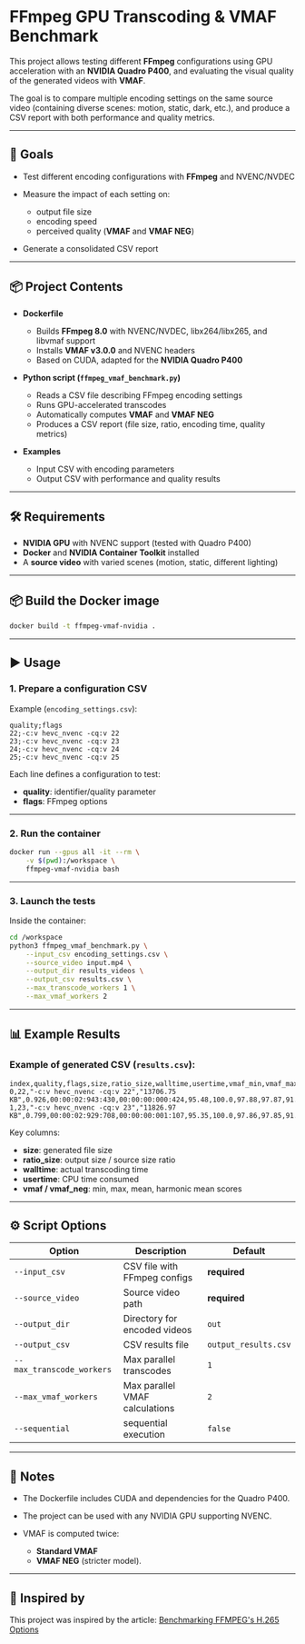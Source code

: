 # FFmpeg GPU Transcoding & VMAF Benchmark

This project allows testing different **FFmpeg** configurations using GPU acceleration with an **NVIDIA Quadro P400**, and evaluating the visual quality of the generated videos with **VMAF**.

The goal is to compare multiple encoding settings on the same source video (containing diverse scenes: motion, static, dark, etc.), and produce a CSV report with both performance and quality metrics.

---

## 🎯 Goals

* Test different encoding configurations with **FFmpeg** and NVENC/NVDEC
* Measure the impact of each setting on:

  * output file size
  * encoding speed
  * perceived quality (**VMAF** and **VMAF NEG**)
* Generate a consolidated CSV report

---

## 📦 Project Contents

* **Dockerfile**

  * Builds **FFmpeg 8.0** with NVENC/NVDEC, libx264/libx265, and libvmaf support
  * Installs **VMAF v3.0.0** and NVENC headers
  * Based on CUDA, adapted for the **NVIDIA Quadro P400**

* **Python script (`ffmpeg_vmaf_benchmark.py`)**

  * Reads a CSV file describing FFmpeg encoding settings
  * Runs GPU-accelerated transcodes
  * Automatically computes **VMAF** and **VMAF NEG**
  * Produces a CSV report (file size, ratio, encoding time, quality metrics)

* **Examples**

  * Input CSV with encoding parameters
  * Output CSV with performance and quality results

---

## 🛠️ Requirements

* **NVIDIA GPU** with NVENC support (tested with Quadro P400)
* **Docker** and **NVIDIA Container Toolkit** installed
* A **source video** with varied scenes (motion, static, different lighting)

---

## 📦 Build the Docker image

```bash
docker build -t ffmpeg-vmaf-nvidia .
```

---

## ▶️ Usage

### 1. Prepare a configuration CSV

Example (`encoding_settings.csv`):

```csv
quality;flags
22;-c:v hevc_nvenc -cq:v 22
23;-c:v hevc_nvenc -cq:v 23
24;-c:v hevc_nvenc -cq:v 24
25;-c:v hevc_nvenc -cq:v 25
```

Each line defines a configuration to test:

* **quality**: identifier/quality parameter
* **flags**: FFmpeg options

---

### 2. Run the container

```bash
docker run --gpus all -it --rm \
    -v $(pwd):/workspace \
    ffmpeg-vmaf-nvidia bash
```

---

### 3. Launch the tests

Inside the container:

```bash
cd /workspace
python3 ffmpeg_vmaf_benchmark.py \
    --input_csv encoding_settings.csv \
    --source_video input.mp4 \
    --output_dir results_videos \
    --output_csv results.csv \
    --max_transcode_workers 1 \
    --max_vmaf_workers 2
```

---

## 📊 Example Results

### Example of generated CSV (`results.csv`):

```csv
index,quality,flags,size,ratio_size,walltime,usertime,vmaf_min,vmaf_max,vmaf_mean,vmaf_harmonic_mean,vmaf_neg_min,vmaf_neg_max,vmaf_neg_mean,vmaf_neg_harmonic_mean
0,22,"-c:v hevc_nvenc -cq:v 22","13706.75 KB",0.926,00:00:02:943:430,00:00:00:000:424,95.48,100.0,97.88,97.87,91.57,100.0,97.11,97.10
1,23,"-c:v hevc_nvenc -cq:v 23","11826.97 KB",0.799,00:00:02:929:708,00:00:00:001:107,95.35,100.0,97.86,97.85,91.70,100.0,97.01,97.00
```

Key columns:

* **size**: generated file size
* **ratio\_size**: output size / source size ratio
* **walltime**: actual transcoding time
* **usertime**: CPU time consumed
* **vmaf / vmaf\_neg**: min, max, mean, harmonic mean scores

---

## ⚙️ Script Options

| Option                    | Description                    | Default              |
| ------------------------- | ------------------------------ | -------------------- |
| `--input_csv`             | CSV file with FFmpeg configs   | **required**         |
| `--source_video`          | Source video path              | **required**         |
| `--output_dir`            | Directory for encoded videos   | `out`                |
| `--output_csv`            | CSV results file               | `output_results.csv` |
| `--max_transcode_workers` | Max parallel transcodes        | `1`                  |
| `--max_vmaf_workers`      | Max parallel VMAF calculations | `2`                  |
| `--sequential`            | sequential execution           | `false`              |

---

## 📝 Notes

* The Dockerfile includes CUDA and dependencies for the Quadro P400.
* The project can be used with any NVIDIA GPU supporting NVENC.
* VMAF is computed twice:

  * **Standard VMAF**
  * **VMAF NEG** (stricter model).

---

## 🔗 Inspired by

This project was inspired by the article: [Benchmarking FFMPEG's H.265 Options](https://scottstuff.net/posts/2025/03/17/benchmarking-ffmpeg-h265/)
